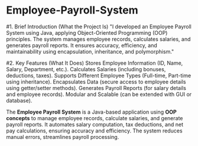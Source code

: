 # Employee-Payroll-System

#1. Brief Introduction (What the Project Is)
"I developed an Employee Payroll System using Java, applying Object-Oriented Programming (OOP) principles. The system manages employee records, calculates salaries, and generates payroll reports. It ensures accuracy, efficiency, and maintainability using encapsulation, inheritance, and polymorphism."

#2. Key Features (What It Does)
Stores Employee Information (ID, Name, Salary, Department, etc.).
Calculates Salaries (including bonuses, deductions, taxes).
Supports Different Employee Types (Full-time, Part-time using inheritance).
Encapsulates Data (secure access to employee details using getter/setter methods).
Generates Payroll Reports (for salary details and employee records).
Modular and Scalable (can be extended with GUI or database).








The **Employee Payroll System** is a Java-based application using **OOP concepts** to manage employee records, calculate salaries, and generate payroll reports. It automates salary computation, tax deductions, and net pay calculations, ensuring accuracy and efficiency. The system reduces manual errors, streamlines payroll processing.
